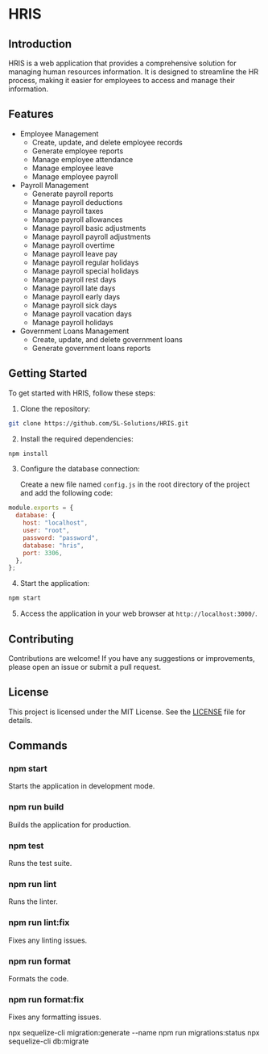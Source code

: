 # HRIS

## Introduction

HRIS is a web application that provides a comprehensive solution for managing human resources information. It is designed to streamline the HR process, making it easier for employees to access and manage their information.

## Features

- Employee Management
  - Create, update, and delete employee records
  - Generate employee reports
  - Manage employee attendance
  - Manage employee leave
  - Manage employee payroll
- Payroll Management
  - Generate payroll reports
  - Manage payroll deductions
  - Manage payroll taxes
  - Manage payroll allowances
  - Manage payroll basic adjustments
  - Manage payroll payroll adjustments
  - Manage payroll overtime
  - Manage payroll leave pay
  - Manage payroll regular holidays
  - Manage payroll special holidays
  - Manage payroll rest days
  - Manage payroll late days
  - Manage payroll early days
  - Manage payroll sick days
  - Manage payroll vacation days
  - Manage payroll holidays
- Government Loans Management
  - Create, update, and delete government loans
  - Generate government loans reports

## Getting Started

To get started with HRIS, follow these steps:

1. Clone the repository:

```bash
git clone https://github.com/5L-Solutions/HRIS.git
```

2. Install the required dependencies:

```bash
npm install
```

3. Configure the database connection:

   Create a new file named `config.js` in the root directory of the project and add the following code:

```javascript
module.exports = {
  database: {
    host: "localhost",
    user: "root",
    password: "password",
    database: "hris",
    port: 3306,
  },
};
```

4. Start the application:

```bash
npm start
```

5. Access the application in your web browser at `http://localhost:3000/`.

## Contributing

Contributions are welcome! If you have any suggestions or improvements, please open an issue or submit a pull request.

## License

This project is licensed under the MIT License. See the [LICENSE](LICENSE) file for details.    


## Commands

### npm start

Starts the application in development mode.

### npm run build

Builds the application for production.

### npm test

Runs the test suite.

### npm run lint

Runs the linter.

### npm run lint:fix

Fixes any linting issues.

### npm run format

Formats the code.

### npm run format:fix

Fixes any formatting issues.

npx sequelize-cli migration:generate --name <migration-name>
npm run migrations:status
npx sequelize-cli db:migrate